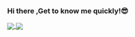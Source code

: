 ### Hi there ,Get to know me quickly!😎  

<a href="https://github.com/anuraghazra/github-readme-stats"  style="max-height: 165px">
  <img align="center" src="https://github-readme-stats.vercel.app/api?username=Langwenchong&count_private=true&show_icons=true&theme=graywhite&show_owner=true"&layout=compact />
</a>
<a href="https://github.com/anuraghazra/github-readme-stats">
  <img align="center"  src="https://github-readme-stats.vercel.app/api/top-langs/?username=Langwenchong&theme=graywhite&layout=compact&hide=html" />
</a>
